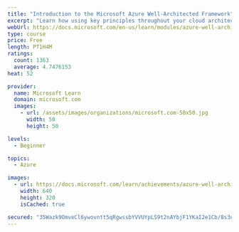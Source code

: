 ```yaml
---
title: "Introduction to the Microsoft Azure Well-Architected Framework"
excerpt: "Learn how using key principles throughout your cloud architecture can help you design and build a solid architectural foundation that you can continuously improve."
webUrl: https://docs.microsoft.com/en-us/learn/modules/azure-well-architected-introduction/
type: course
price: Free
length: PT1H4M
ratings:
  count: 1363
  average: 4.7476153
heat: 52

provider:
  name: Microsoft Learn
  domain: microsoft.com
  images:
    - url: /assets/images/organizations/microsoft.com-50x50.jpg
      width: 50
      height: 50

levels:
  - Beginner

topics:
  - Azure

images:
  - url: https://docs.microsoft.com/learn/achievements/azure-well-architected-introduction-social.png
    width: 640
    height: 320
    isCached: true

secured: "35Wazk9OmveCl6ywovntt5qRgwssbYVVUYpLS9t2nAYbjF1YKaI2e1Cb/8s3u3dGeynzoMTZn2l+zz7zU71GxwJ++dbOQFPeUG4fyr7h4Z2fM+b0OvGoHhEEBOSDFg7qh/QPYiSezYreeNf5exL8qIQjNNwxb0f1KSBBqMi6ru/XGUKH1kEqG3pFQMT5rLvRU4ksP7xHg0/jpeGFwcB0KkqOjI7OTkdnBNVOyk7azfMOTr9tS7UYz/0FMQHO2kdncWJWs24fehDBOC/9JHKY1C38jFP4ql/rq/x6sK/BiTjIu24EtuXmYQUNF2ihBLNFfw9v8pRVfhTYsvpzLB3Qz5fCUrM4tpalpufLF7W2j5D0LyJtm7KOOe1PpbM4W91q70Vb6Jhw5slYdYBnQJ9bw27tY42qoislnHqqdkm5+II=;jidls/8TbUXoNgit3hes3Q=="
---
```


